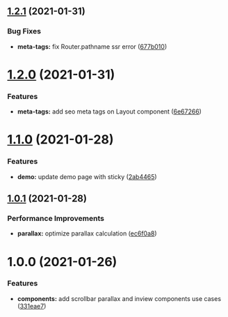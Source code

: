 ## [1.2.1](https://github.com/raffaele-filiberti/nextjs-boiler/compare/1.2.0...1.2.1) (2021-01-31)


### Bug Fixes

* **meta-tags:** fix Router.pathname ssr error ([677b010](https://github.com/raffaele-filiberti/nextjs-boiler/commit/677b010e0b806edf4e31dcf1f1ab6f16976a8ea9))

# [1.2.0](https://github.com/raffaele-filiberti/nextjs-boiler/compare/1.1.0...1.2.0) (2021-01-31)


### Features

* **meta-tags:** add seo meta tags on Layout component ([6e67266](https://github.com/raffaele-filiberti/nextjs-boiler/commit/6e67266b9c23642953450647b3a1bab6de927219))

# [1.1.0](https://github.com/raffaele-filiberti/nextjs-boiler/compare/1.0.1...1.1.0) (2021-01-28)


### Features

* **demo:** update demo page with sticky ([2ab4465](https://github.com/raffaele-filiberti/nextjs-boiler/commit/2ab446509e3384b5082d9816e258bcc311abba57))

## [1.0.1](https://github.com/raffaele-filiberti/nextjs-boiler/compare/1.0.0...1.0.1) (2021-01-28)


### Performance Improvements

* **parallax:** optimize parallax calculation ([ec6f0a8](https://github.com/raffaele-filiberti/nextjs-boiler/commit/ec6f0a83bde0156c186f958ea0afb3321ab673c6))

# 1.0.0 (2021-01-26)


### Features

* **components:** add scrollbar parallax and inview components use cases ([331eae7](https://github.com/raffaele-filiberti/nextjs-boiler/commit/331eae74981a8b6a6c464be939d46f72781403c9))
